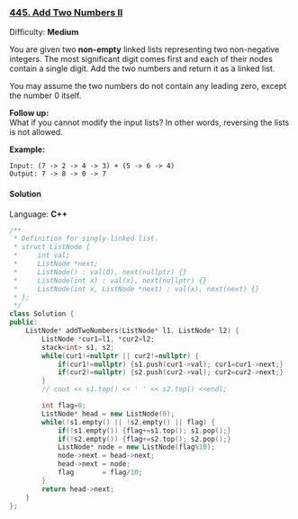 ### [445\. Add Two Numbers II](https://leetcode.com/problems/add-two-numbers-ii/)

Difficulty: **Medium**


You are given two **non-empty** linked lists representing two non-negative integers. The most significant digit comes first and each of their nodes contain a single digit. Add the two numbers and return it as a linked list.

You may assume the two numbers do not contain any leading zero, except the number 0 itself.

**Follow up:**  
What if you cannot modify the input lists? In other words, reversing the lists is not allowed.

**Example:**

```
Input: (7 -> 2 -> 4 -> 3) + (5 -> 6 -> 4)
Output: 7 -> 8 -> 0 -> 7
```


#### Solution

Language: **C++**

```c++
/**
 * Definition for singly-linked list.
 * struct ListNode {
 *     int val;
 *     ListNode *next;
 *     ListNode() : val(0), next(nullptr) {}
 *     ListNode(int x) : val(x), next(nullptr) {}
 *     ListNode(int x, ListNode *next) : val(x), next(next) {}
 * };
 */
class Solution {
public:
    ListNode* addTwoNumbers(ListNode* l1, ListNode* l2) {
        ListNode *cur1=l1, *cur2=l2;
        stack<int> s1, s2;
        while(cur1!=nullptr || cur2!=nullptr) {
            if(cur1!=nullptr) {s1.push(cur1->val); cur1=cur1->next;}
            if(cur2!=nullptr) {s2.push(cur2->val); cur2=cur2->next;}
        }
        // cout << s1.top() << ' ' << s2.top() <<endl;

        int flag=0;
        ListNode* head = new ListNode(0);
        while(!s1.empty() || !s2.empty() || flag) {
            if(!s1.empty()) {flag+=s1.top(); s1.pop();}
            if(!s2.empty()) {flag+=s2.top(); s2.pop();}
            ListNode* node = new ListNode(flag%10);
            node->next = head->next;
            head->next = node;
            flag       = flag/10;
        }
        return head->next;
    }
};
```